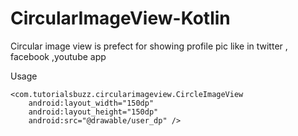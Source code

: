 # CircularImageView-Kotlin

Circular image view is prefect for showing profile pic like in twitter , facebook ,youtube app 

Usage

    <com.tutorialsbuzz.circularimageview.CircleImageView
        android:layout_width="150dp"
        android:layout_height="150dp"
        android:src="@drawable/user_dp" />
